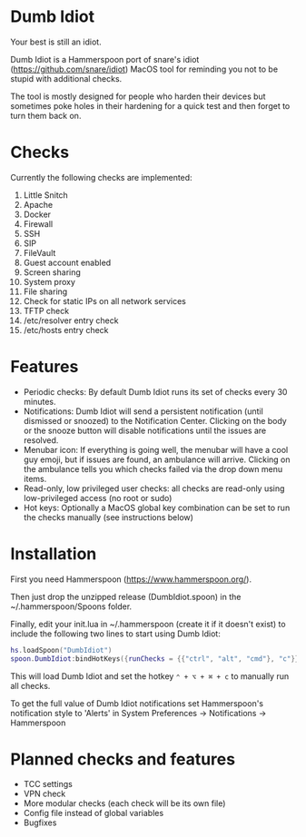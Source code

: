 # Dumb Idiot
Your best is still an idiot.

Dumb Idiot is a Hammerspoon port of snare's idiot (https://github.com/snare/idiot) MacOS tool for reminding you not to be stupid with additional checks. 

The tool is mostly designed for people who harden their devices but sometimes poke holes in their hardening for a quick test and then forget to turn them back on. 

# Checks 
Currently the following checks are implemented:
1. Little Snitch
2. Apache
3. Docker
4. Firewall
5. SSH
6. SIP
7. FileVault
8. Guest account enabled
9. Screen sharing
10. System proxy
11. File sharing
12. Check for static IPs on all network services
13. TFTP check
14. /etc/resolver entry check
15. /etc/hosts entry check

# Features
- Periodic checks: By default Dumb Idiot runs its set of checks every 30 minutes.
- Notifications: Dumb Idiot will send a persistent notification (until dismissed or snoozed) to the Notification Center. Clicking on the body or the snooze button will disable notifications until the issues are resolved.
- Menubar icon: If everything is going well, the menubar will have a cool guy emoji, but if issues are found, an ambulance will arrive. Clicking on the ambulance tells you which checks failed via the drop down menu items.
- Read-only, low privileged user checks: all checks are read-only using low-privileged access (no root or sudo)
- Hot keys: Optionally a MacOS global key combination can be set to run the checks manually (see instructions below)

# Installation
First you need Hammerspoon (https://www.hammerspoon.org/).

Then just drop the unzipped release (DumbIdiot.spoon) in the ~/.hammerspoon/Spoons folder.

Finally, edit your init.lua in ~/.hammerspoon (create it if it doesn't exist) to include the following two lines to start using Dumb Idiot:
```lua 
hs.loadSpoon("DumbIdiot")
spoon.DumbIdiot:bindHotKeys({runChecks = {{"ctrl", "alt", "cmd"}, "c"}})
```

This will load Dumb Idiot and set the hotkey ```⌃ + ⌥ + ⌘ + c``` to manually run all checks. 

To get the full value of Dumb Idiot notifications set Hammerspoon's notification style to 'Alerts' in System Preferences -> Notifications -> Hammerspoon

# Planned checks and features
- TCC settings
- VPN check
- More modular checks (each check will be its own file)
- Config file instead of global variables
- Bugfixes